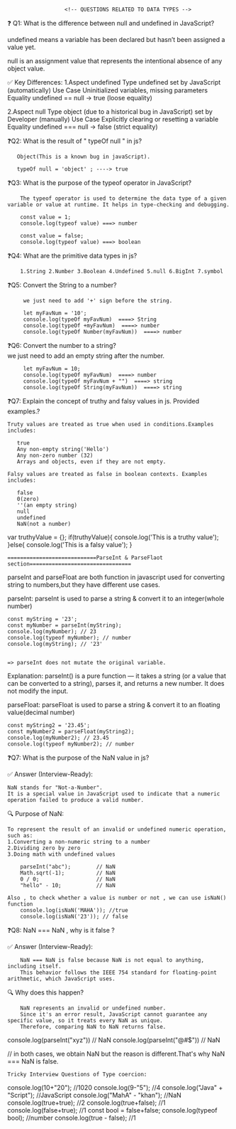                       <!-- QUESTIONS RELATED TO DATA TYPES -->

❓ Q1: What is the difference between null and undefined in JavaScript?

undefined means a variable has been declared but hasn’t been assigned a value yet.

null is an assignment value that represents the intentional absence of any object value.

✅ Key Differences:
1.Aspect	                undefined
    Type                      undefined
    set by                    JavaScript (automatically)
    Use Case                  Uninitialized variables, missing parameters
    Equality	              undefined == null → true (loose equality)

2.Aspect                    null
    Type                     object (due to a historical bug in JavaScript)
    set by                   Developer (manually)
    Use Case                 Explicitly clearing or resetting a variable
    Equality                 undefined === null → false (strict equality)

❓Q2: What is the result of " typeOf null " in js?

       Object(This is a known bug in javaScript).

       typeOf null = 'object' ; ----> true

❓Q3: What is the purpose of the typeof operator in JavaScript?

        The typeof operator is used to determine the data type of a given variable or value at runtime. It helps in type-checking and debugging.       
        
        const value = 1;
        console.log(typeof value) ===> number

        const value = false;
        console.log(typeof value) ===> boolean

❓Q4: What are the primitive data types in js?

        1.String 2.Number 3.Boolean 4.Undefined 5.null 6.BigInt 7.symbol

❓Q5: Convert the String to a number?

         we just need to add '+' sign before the string.

         let myFavNum = '10';
         console.log(typeOf myFavNum)  ====> String
         console.log(typeOf +myFavNum)  ====> number
         console.log(typeOf Number(myFavNum))  ====> number

❓Q6: Convert the number to a string?         
          we just need to add an empty string after the number.
           
         let myFavNum = 10;
         console.log(typeOf myFavNum)  ====> number
         console.log(typeOf myFavNum + "")  ====> string
         console.log(typeOf String(myFavNum))  ====> string 

❓Q7: Explain the concept of truthy and falsy values in js. Provided examples.?

    Truty values are treated as true when used in conditions.Examples includes:

       true
       Any non-empty string('Hello')
       Any non-zero number (32)
       Arrays and objects, even if they are not empty.         

    Falsy values are treated as false in boolean contexts. Examples includes:

       false
       0(zero)
       ''(an empty string)
       null
       undefined
       NaN(not a number)


var truthyValue = {};
if(truthyValue){
    console.log('This is a truthy value');
}else{
    console.log('This is a falsy value');
}


    ============================ParseInt & ParseFlaot section================================

parseInt and parseFloat are both function in javascript used for converting string to numbers,but they have different use cases.

parseInt:
    parseInt is used to parse a string & convert it to an integer(whole number)
    
    const myString = '23';
    const myNumber = parseInt(myString);
    console.log(myNumber); // 23
    console.log(typeof myNumber); // number
    console.log(myString); // '23'


    => parseInt does not mutate the original variable.

Explanation:
    parseInt() is a pure function — it takes a string (or a value that can be converted to a string), parses it, and returns a new number. It does not modify the input.

parseFloat:
    parseFloat is used to parse a string & convert it to an floating value(decimal number)  

    const myString2 = '23.45';
    const myNumber2 = parseFloat(myString2);
    console.log(myNumber2); // 23.45
    console.log(typeof myNumber2); // number  

❓Q7: What is the purpose of the NaN value in js?    

✅ Answer (Interview-Ready):

    NaN stands for "Not-a-Number".
    It is a special value in JavaScript used to indicate that a numeric operation failed to produce a valid number.

🔍 Purpose of NaN:

    To represent the result of an invalid or undefined numeric operation, such as:
    1.Converting a non-numeric string to a number
    2.Dividing zero by zero
    3.Doing math with undefined values

        parseInt("abc");        // NaN
        Math.sqrt(-1);          // NaN
        0 / 0;                  // NaN
        "hello" - 10;           // NaN

    Also , to check whether a value is number or not , we can use isNaN() function
        console.log(isNaN('MAHA')); //true
        console.log(isNaN('23')); // false

❓Q8: NaN === NaN , why is it false ?

✅ Answer (Interview-Ready):

        NaN === NaN is false because NaN is not equal to anything, including itself.
        This behavior follows the IEEE 754 standard for floating-point arithmetic, which JavaScript uses.

🔍 Why does this happen?

        NaN represents an invalid or undefined number.
        Since it's an error result, JavaScript cannot guarantee any specific value, so it treats every NaN as unique.
        Therefore, comparing NaN to NaN returns false.

console.log(parseInt("xyz")) // NaN
console.log(parseInt("@#$")) // NaN

// in both cases, we obtain NaN but the reason is different.That's why NaN === NaN is false.


    Tricky Interview Questions of Type coercion:

console.log(10+"20"); //1020
console.log(9-"5");   //4
console.log("Java" + "Script"); //JavaScript
console.log("MahA" - "khan"); //NaN
console.log(true+true); //2
console.log(true+false); //1
console.log(false+true); //1
const bool = false+false;
console.log(typeof bool); //number
console.log(true - false); //1
